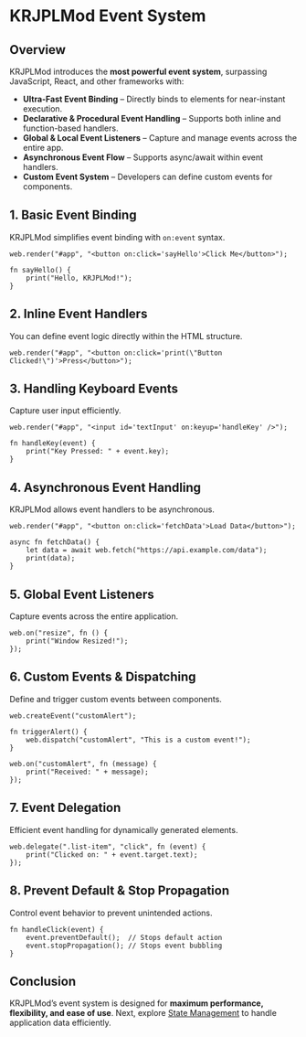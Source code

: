 # KRJPLMod Event System

## Overview
KRJPLMod introduces the **most powerful event system**, surpassing JavaScript, React, and other frameworks with:

- **Ultra-Fast Event Binding** – Directly binds to elements for near-instant execution.
- **Declarative & Procedural Event Handling** – Supports both inline and function-based handlers.
- **Global & Local Event Listeners** – Capture and manage events across the entire app.
- **Asynchronous Event Flow** – Supports async/await within event handlers.
- **Custom Event System** – Developers can define custom events for components.

## 1. Basic Event Binding
KRJPLMod simplifies event binding with `on:event` syntax.

```krjplmod
web.render("#app", "<button on:click='sayHello'>Click Me</button>");

fn sayHello() {
    print("Hello, KRJPLMod!");
}
```

## 2. Inline Event Handlers
You can define event logic directly within the HTML structure.

```krjplmod
web.render("#app", "<button on:click='print(\"Button Clicked!\")'>Press</button>");
```

## 3. Handling Keyboard Events
Capture user input efficiently.

```krjplmod
web.render("#app", "<input id='textInput' on:keyup='handleKey' />");

fn handleKey(event) {
    print("Key Pressed: " + event.key);
}
```

## 4. Asynchronous Event Handling
KRJPLMod allows event handlers to be asynchronous.

```krjplmod
web.render("#app", "<button on:click='fetchData'>Load Data</button>");

async fn fetchData() {
    let data = await web.fetch("https://api.example.com/data");
    print(data);
}
```

## 5. Global Event Listeners
Capture events across the entire application.

```krjplmod
web.on("resize", fn () {
    print("Window Resized!");
});
```

## 6. Custom Events & Dispatching
Define and trigger custom events between components.

```krjplmod
web.createEvent("customAlert");

fn triggerAlert() {
    web.dispatch("customAlert", "This is a custom event!");
}

web.on("customAlert", fn (message) {
    print("Received: " + message);
});
```

## 7. Event Delegation
Efficient event handling for dynamically generated elements.

```krjplmod
web.delegate(".list-item", "click", fn (event) {
    print("Clicked on: " + event.target.text);
});
```

## 8. Prevent Default & Stop Propagation
Control event behavior to prevent unintended actions.

```krjplmod
fn handleClick(event) {
    event.preventDefault();  // Stops default action
    event.stopPropagation(); // Stops event bubbling
}
```

## Conclusion
KRJPLMod’s event system is designed for **maximum performance, flexibility, and ease of use**. Next, explore [State Management](state-management.md) to handle application data efficiently.

